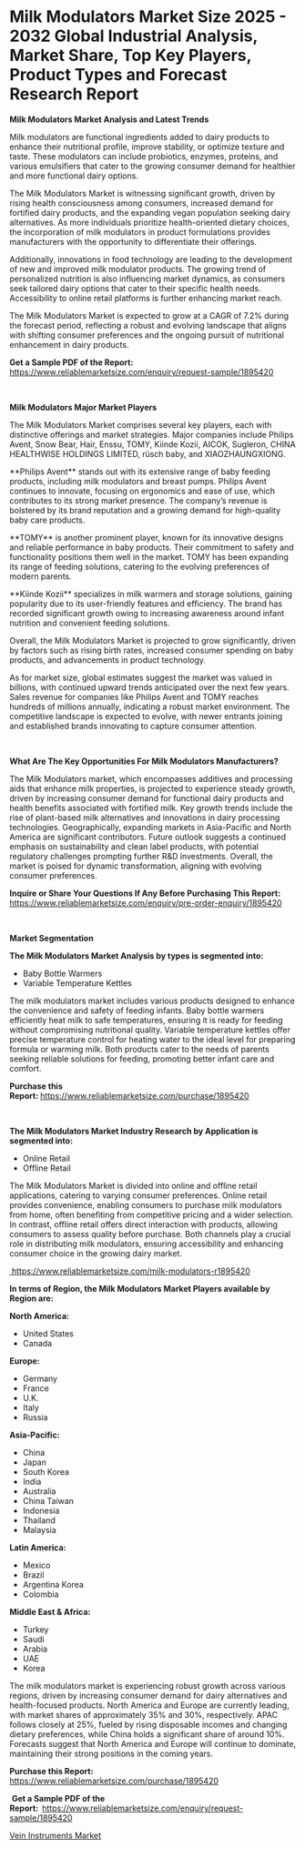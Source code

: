 <p><h1>Milk Modulators Market Size 2025 - 2032 Global Industrial Analysis, Market Share, Top Key Players, Product Types and Forecast Research Report</h1></p><p><strong>Milk Modulators Market Analysis and Latest Trends</strong></p>
<p><p>Milk modulators are functional ingredients added to dairy products to enhance their nutritional profile, improve stability, or optimize texture and taste. These modulators can include probiotics, enzymes, proteins, and various emulsifiers that cater to the growing consumer demand for healthier and more functional dairy options. </p><p>The Milk Modulators Market is witnessing significant growth, driven by rising health consciousness among consumers, increased demand for fortified dairy products, and the expanding vegan population seeking dairy alternatives. As more individuals prioritize health-oriented dietary choices, the incorporation of milk modulators in product formulations provides manufacturers with the opportunity to differentiate their offerings. </p><p>Additionally, innovations in food technology are leading to the development of new and improved milk modulator products. The growing trend of personalized nutrition is also influencing market dynamics, as consumers seek tailored dairy options that cater to their specific health needs. Accessibility to online retail platforms is further enhancing market reach. </p><p>The Milk Modulators Market is expected to grow at a CAGR of 7.2% during the forecast period, reflecting a robust and evolving landscape that aligns with shifting consumer preferences and the ongoing pursuit of nutritional enhancement in dairy products.</p></p>
<p><strong>Get a Sample PDF of the Report:&nbsp;</strong> <a href="https://www.reliablemarketsize.com/enquiry/request-sample/1895420?utm_campaign=1103&utm_medium=2&utm_source=Github&utm_content=ia&utm_term=14012025&utm_id=milk-modulators">https://www.reliablemarketsize.com/enquiry/request-sample/1895420</a></p>
<p>&nbsp;</p>
<p><strong>Milk Modulators Major Market Players</strong></p>
<p><p>The Milk Modulators Market comprises several key players, each with distinctive offerings and market strategies. Major companies include Philips Avent, Snow Bear, Hair, Enssu, TOMY, Kiinde Kozii, AICOK, Sugleron, CHINA HEALTHWISE HOLDINGS LIMITED, rüsch baby, and XIAOZHAUNGXIONG.</p><p>**Philips Avent** stands out with its extensive range of baby feeding products, including milk modulators and breast pumps. Philips Avent continues to innovate, focusing on ergonomics and ease of use, which contributes to its strong market presence. The company’s revenue is bolstered by its brand reputation and a growing demand for high-quality baby care products.</p><p>**TOMY** is another prominent player, known for its innovative designs and reliable performance in baby products. Their commitment to safety and functionality positions them well in the market. TOMY has been expanding its range of feeding solutions, catering to the evolving preferences of modern parents.</p><p>**Kiinde Kozii** specializes in milk warmers and storage solutions, gaining popularity due to its user-friendly features and efficiency. The brand has recorded significant growth owing to increasing awareness around infant nutrition and convenient feeding solutions. </p><p>Overall, the Milk Modulators Market is projected to grow significantly, driven by factors such as rising birth rates, increased consumer spending on baby products, and advancements in product technology. </p><p>As for market size, global estimates suggest the market was valued in billions, with continued upward trends anticipated over the next few years. Sales revenue for companies like Philips Avent and TOMY reaches hundreds of millions annually, indicating a robust market environment. The competitive landscape is expected to evolve, with newer entrants joining and established brands innovating to capture consumer attention.</p></p>
<p>&nbsp;</p>
<p><strong>What Are The Key Opportunities For Milk Modulators Manufacturers?</strong></p>
<p><p>The Milk Modulators market, which encompasses additives and processing aids that enhance milk properties, is projected to experience steady growth, driven by increasing consumer demand for functional dairy products and health benefits associated with fortified milk. Key growth trends include the rise of plant-based milk alternatives and innovations in dairy processing technologies. Geographically, expanding markets in Asia-Pacific and North America are significant contributors. Future outlook suggests a continued emphasis on sustainability and clean label products, with potential regulatory challenges prompting further R&D investments. Overall, the market is poised for dynamic transformation, aligning with evolving consumer preferences.</p></p>
<p><strong>Inquire or Share Your Questions If Any Before Purchasing This Report:</strong> <a href="https://www.reliablemarketsize.com/enquiry/pre-order-enquiry/1895420?utm_campaign=1103&utm_medium=2&utm_source=Github&utm_content=ia&utm_term=14012025&utm_id=milk-modulators">https://www.reliablemarketsize.com/enquiry/pre-order-enquiry/1895420</a></p>
<p>&nbsp;</p>
<p><strong>Market Segmentation</strong></p>
<p><strong>The Milk Modulators Market Analysis by types is segmented into:</strong></p>
<p><ul><li>Baby Bottle Warmers</li><li>Variable Temperature Kettles</li></ul></p>
<p><p>The milk modulators market includes various products designed to enhance the convenience and safety of feeding infants. Baby bottle warmers efficiently heat milk to safe temperatures, ensuring it is ready for feeding without compromising nutritional quality. Variable temperature kettles offer precise temperature control for heating water to the ideal level for preparing formula or warming milk. Both products cater to the needs of parents seeking reliable solutions for feeding, promoting better infant care and comfort.</p></p>
<p><strong>Purchase this Report:&nbsp;</strong><a href="https://www.reliablemarketsize.com/purchase/1895420?utm_campaign=1103&utm_medium=2&utm_source=Github&utm_content=ia&utm_term=14012025&utm_id=milk-modulators">https://www.reliablemarketsize.com/purchase/1895420</a></p>
<p>&nbsp;</p>
<p><strong>The Milk Modulators Market Industry Research by Application is segmented into:</strong></p>
<p><ul><li>Online Retail</li><li>Offline Retail</li></ul></p>
<p><p>The Milk Modulators Market is divided into online and offline retail applications, catering to varying consumer preferences. Online retail provides convenience, enabling consumers to purchase milk modulators from home, often benefiting from competitive pricing and a wider selection. In contrast, offline retail offers direct interaction with products, allowing consumers to assess quality before purchase. Both channels play a crucial role in distributing milk modulators, ensuring accessibility and enhancing consumer choice in the growing dairy market.</p></p>
<p><a href="https://www.reliablemarketsize.com/milk-modulators-r1895420?utm_campaign=1103&utm_medium=2&utm_source=Github&utm_content=ia&utm_term=14012025&utm_id=milk-modulators">&nbsp;https://www.reliablemarketsize.com/milk-modulators-r1895420</a></p>
<p><strong>In terms of Region, the Milk Modulators Market Players available by Region are:</strong></p>
<p>
    <p> <strong> North America: </strong>
        <ul>
            <li>United States</li>
            <li>Canada</li>
        </ul>
        </p> 
    <p> <strong> Europe: </strong>
        <ul>
            <li>Germany</li>
            <li>France</li>
            <li>U.K.</li>
            <li>Italy</li>
            <li>Russia</li>
        </ul>
        </p> 
    <p> <strong> Asia-Pacific: </strong>
        <ul>
            <li>China</li>
            <li>Japan</li>
            <li>South Korea</li>
            <li>India</li>
            <li>Australia</li>
            <li>China Taiwan</li>
            <li>Indonesia</li>
            <li>Thailand</li>
            <li>Malaysia</li>
        </ul>
        </p> 
    <p> <strong> Latin America: </strong>
        <ul>
            <li>Mexico</li>
            <li>Brazil</li>
            <li>Argentina Korea</li>
            <li>Colombia</li>
        </ul>
        </p> 
    <p> <strong> Middle East & Africa: </strong>
        <ul>
            <li>Turkey</li>
            <li>Saudi</li>
            <li>Arabia</li>
            <li>UAE</li>
            <li>Korea</li>
        </ul>
    </p>
    </p>
<p><p>The milk modulators market is experiencing robust growth across various regions, driven by increasing consumer demand for dairy alternatives and health-focused products. North America and Europe are currently leading, with market shares of approximately 35% and 30%, respectively. APAC follows closely at 25%, fueled by rising disposable incomes and changing dietary preferences, while China holds a significant share of around 10%. Forecasts suggest that North America and Europe will continue to dominate, maintaining their strong positions in the coming years.</p></p>
<p><strong>Purchase this Report: </strong><a href="https://www.reliablemarketsize.com/purchase/1895420?utm_campaign=1103&utm_medium=2&utm_source=Github&utm_content=ia&utm_term=14012025&utm_id=milk-modulators">https://www.reliablemarketsize.com/purchase/1895420</a></p>
<p>&nbsp;<strong>Get a Sample PDF of the Report:&nbsp;&nbsp;</strong><a href="https://www.reliablemarketsize.com/enquiry/request-sample/1895420?utm_campaign=1103&utm_medium=2&utm_source=Github&utm_content=ia&utm_term=14012025&utm_id=milk-modulators">https://www.reliablemarketsize.com/enquiry/request-sample/1895420</a></p>
<p><strong></strong></p>
<p><p><a href="https://github.com/gdfhhhj/Market-Research-Report-List-7/blob/main/vein-instruments-market.md?utm_campaign=1103&utm_medium=2&utm_source=Github&utm_content=ia&utm_term=14012025&utm_id=milk-modulators">Vein Instruments Market</a></p></p>